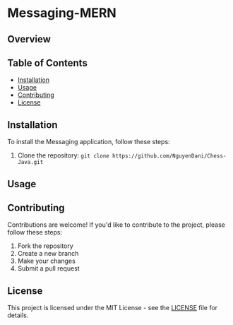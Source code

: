 # Messaging-MERN

## Overview


## Table of Contents
- [Installation](#installation)
- [Usage](#usage)
- [Contributing](#contributing)
- [License](#license)

## Installation
To install the Messaging application, follow these steps:
1. Clone the repository: `git clone https://github.com/NguyenDani/Chess-Java.git`



## Usage


## Contributing
Contributions are welcome! If you'd like to contribute to the project, please follow these steps:
1. Fork the repository
2. Create a new branch
3. Make your changes
4. Submit a pull request

## License
This project is licensed under the MIT License - see the [LICENSE](LICENSE) file for details.